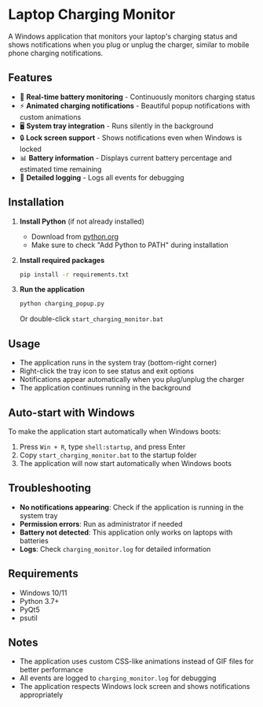 # Laptop Charging Monitor

A Windows application that monitors your laptop's charging status and shows notifications when you plug or unplug the charger, similar to mobile phone charging notifications.

## Features

- 🔋 **Real-time battery monitoring** - Continuously monitors charging status
- ⚡ **Animated charging notifications** - Beautiful popup notifications with custom animations
- 🖥️ **System tray integration** - Runs silently in the background
- 🔒 **Lock screen support** - Shows notifications even when Windows is locked
- 📊 **Battery information** - Displays current battery percentage and estimated time remaining
- 📝 **Detailed logging** - Logs all events for debugging

## Installation

1. **Install Python** (if not already installed)
   - Download from [python.org](https://python.org)
   - Make sure to check "Add Python to PATH" during installation

2. **Install required packages**
   ```bash
   pip install -r requirements.txt
   ```

3. **Run the application**
   ```bash
   python charging_popup.py
   ```
   
   Or double-click `start_charging_monitor.bat`

## Usage

- The application runs in the system tray (bottom-right corner)
- Right-click the tray icon to see status and exit options
- Notifications appear automatically when you plug/unplug the charger
- The application continues running in the background

## Auto-start with Windows

To make the application start automatically when Windows boots:

1. Press `Win + R`, type `shell:startup`, and press Enter
2. Copy `start_charging_monitor.bat` to the startup folder
3. The application will now start automatically when Windows boots

## Troubleshooting

- **No notifications appearing**: Check if the application is running in the system tray
- **Permission errors**: Run as administrator if needed
- **Battery not detected**: This application only works on laptops with batteries
- **Logs**: Check `charging_monitor.log` for detailed information

## Requirements

- Windows 10/11
- Python 3.7+
- PyQt5
- psutil

## Notes

- The application uses custom CSS-like animations instead of GIF files for better performance
- All events are logged to `charging_monitor.log` for debugging
- The application respects Windows lock screen and shows notifications appropriately
